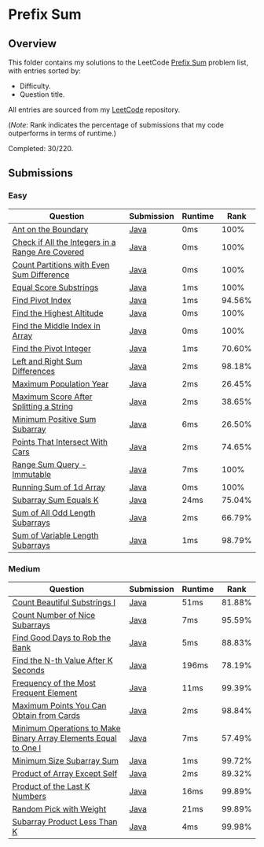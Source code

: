 # Prefix Sum

## Overview
This folder contains my solutions to the LeetCode [Prefix Sum](https://leetcode.com/problem-list/prefix-sum/) problem list,
with entries sorted by:
- Difficulty.
- Question title.

All entries are sourced from my [LeetCode](https://github.com/shumarb/leetcode) repository.

(*Note*: Rank indicates the percentage of submissions that my code outperforms in terms of runtime.)

Completed: 30/220.

## Submissions
### Easy
| Question                                                                                                                                        | Submission                                                                                                     | Runtime | Rank   |
|-------------------------------------------------------------------------------------------------------------------------------------------------|----------------------------------------------------------------------------------------------------------------|---------|--------|
| [Ant on the Boundary](https://leetcode.com/problems/ant-on-the-boundary/description/)                                                           | [Java](https://github.com/shumarb/leetcode/blob/main/submissions/AntOnTheBoundary.java)                        | 0ms     | 100%   |
| [Check if All the Integers in a Range Are Covered](https://leetcode.com/problems/check-if-all-the-integers-in-a-range-are-covered/description/) | [Java](https://github.com/shumarb/leetcode/blob/main/submissions/CheckIfAllTheIntegersInARangeAreCovered.java) | 0ms     | 100%   |
| [Count Partitions with Even Sum Difference](https://leetcode.com/problems/count-partitions-with-even-sum-difference/description/)               | [Java](https://github.com/shumarb/leetcode/blob/main/submissions/CountPartitionsWithEvenSumDifference.java)    | 0ms     | 100%   |
| [Equal Score Substrings](https://leetcode.com/problems/equal-score-substrings/description/)                                                     | [Java](https://github.com/shumarb/leetcode/blob/main/submissions/EqualScoreSubstrings.java)                    | 1ms     | 100%   |
| [Find Pivot Index](https://leetcode.com/problems/find-pivot-index/description/)                                                                 | [Java](https://github.com/shumarb/leetcode/blob/main/submissions/FindPivotIndex.java)                          | 1ms     | 94.56% |
| [Find the Highest Altitude](https://leetcode.com/problems/find-the-highest-altitude/description/)                                               | [Java](https://github.com/shumarb/leetcode/blob/main/submissions/FindTheHighestAltitude.java)                  | 0ms     | 100%   |
| [Find the Middle Index in Array](https://leetcode.com/problems/find-the-middle-index-in-array/description/)                                     | [Java](https://github.com/shumarb/leetcode/blob/main/submissions/FindTheMiddleIndexInArray.java)               | 0ms     | 100%   |
| [Find the Pivot Integer](https://leetcode.com/problems/find-the-pivot-integer/description/)                                                     | [Java](https://github.com/shumarb/leetcode/blob/main/submissions/FindThePivotInteger.java)                     | 1ms     | 70.60% |
| [Left and Right Sum Differences](https://leetcode.com/problems/left-and-right-sum-differences/description/)                                     | [Java](https://github.com/shumarb/leetcode/blob/main/submissions/LeftAndRightSumDifferences.java)              | 2ms     | 98.18% |
| [Maximum Population Year](https://leetcode.com/problems/maximum-population-year/description/)                                                   | [Java](https://github.com/shumarb/leetcode/blob/main/submissions/MaximumPopulationYear.java)                   | 2ms     | 26.45% |
| [Maximum Score After Splitting a String](https://leetcode.com/problems/maximum-score-after-splitting-a-string/description/)                     | [Java](https://github.com/shumarb/leetcode/blob/main/submissions/MaximumScoreAfterSplittingAString.java)       | 2ms     | 38.65% |
| [Minimum Positive Sum Subarray](https://leetcode.com/problems/minimum-positive-sum-subarray/description/)                                       | [Java](https://github.com/shumarb/leetcode/blob/main/submissions/MinimumPositiveSumSubarray.java)              | 6ms     | 26.50% |
| [Points That Intersect With Cars](https://leetcode.com/problems/points-that-intersect-with-cars/description/)                                   | [Java](https://github.com/shumarb/leetcode/blob/main/submissions/PointsThatIntersectWithCars.java)             | 2ms     | 74.65% |
| [Range Sum Query - Immutable](https://leetcode.com/problems/range-sum-query-immutable/description/)                                             | [Java](https://github.com/shumarb/leetcode/blob/main/submissions/NumArray.java)                                | 7ms     | 100%   |
| [Running Sum of 1d Array](https://leetcode.com/problems/running-sum-of-1d-array/description/)                                                   | [Java](https://github.com/shumarb/leetcode/blob/main/submissions/RunningSumOf1DArray.java)                     | 0ms     | 100%   |
| [Subarray Sum Equals K](https://leetcode.com/problems/subarray-sum-equals-k/description/)                                                       | [Java](https://github.com/shumarb/leetcode/blob/main/submissions/SubarraySumEqualsK.java)                      | 24ms    | 75.04% |
| [Sum of All Odd Length Subarrays](https://leetcode.com/problems/sum-of-all-odd-length-subarrays/description/)                                   | [Java](https://github.com/shumarb/leetcode/blob/main/submissions/SumOfAllOddLengthSubarrays.java)              | 2ms     | 66.79% |
| [Sum of Variable Length Subarrays](https://leetcode.com/problems/sum-of-variable-length-subarrays/description/)                                 | [Java](https://github.com/shumarb/leetcode/blob/main/submissions/SumOfVariableLengthSubarrays.java)            | 1ms     | 98.79% |

### Medium
| Question                                                                                                                                                                      | Submission                                                                                                                     | Runtime | Rank   |
|-------------------------------------------------------------------------------------------------------------------------------------------------------------------------------|--------------------------------------------------------------------------------------------------------------------------------|---------|--------|
| [Count Beautiful Substrings I](https://leetcode.com/problems/count-beautiful-substrings-i/description/)                                                                       | [Java](https://github.com/shumarb/leetcode/blob/main/submissions/CountBeautifulSubstringsOne.java)                             | 51ms    | 81.88% |
| [Count Number of Nice Subarrays](https://leetcode.com/problems/count-beautiful-number-of-nice-subarrays/description/)                                                         | [Java](https://github.com/shumarb/leetcode/blob/main/submissions/CountNumberOfNiceSubarrays.java)                              | 7ms     | 95.59% |
| [Find Good Days to Rob the Bank](https://leetcode.com/problems/find-good-days-to-rob-the-bank/description/)                                                                   | [Java](https://github.com/shumarb/leetcode/blob/main/submissions/FindGoodDaysToRobTheBank.java)                                | 5ms     | 88.83% |
| [Find the N-th Value After K Seconds](https://leetcode.com/problems/find-the-n-th-value-after-k-seconds/description/)                                                         | [Java](https://github.com/shumarb/leetcode/blob/main/submissions/FindTheNthValueAfterKSeconds.java)                            | 196ms   | 78.19% |
| [Frequency of the Most Frequent Element](https://leetcode.com/problems/frequency-of-the-most-frequent-element/description/)                                                   | [Java](https://github.com/shumarb/leetcode/blob/main/submissions/FrequencyOfTheMostFrequentElement.java)                       | 11ms    | 99.39% |
| [Maximum Points You Can Obtain from Cards](https://leetcode.com/problems/maximum-points-you-can-obtain-from-cards/description/)                                               | [Java](https://github.com/shumarb/leetcode/blob/main/submissions/MaximumPointsYouCanObtainFromCards.java)                      | 2ms     | 98.84% |
| [Minimum Operations to Make Binary Array Elements Equal to One I](https://leetcode.com/problems/minimum-operations-to-make-binary-array-elements-equal-to-one-i/description/) | [Java](https://github.com/shumarb/leetcode/blob/main/submissions/MinimumOperationsToMakeBinaryArrayElementsEqualToOneOne.java) | 7ms     | 57.49% |
| [Minimum Size Subarray Sum](https://leetcode.com/problems/minimum-size-subarray-sum/description/)                                                                             | [Java](https://github.com/shumarb/leetcode/blob/main/submissions/MinimumSizeSubarraySum.java)                                  | 1ms     | 99.72% |
| [Product of Array Except Self](https://leetcode.com/problems/product-of-array-except-self/description/)                                                                       | [Java](https://github.com/shumarb/leetcode/blob/main/submissions/ProductOfArrayExceptSelf.java)                                | 2ms     | 89.32% |
| [Product of the Last K Numbers](https://leetcode.com/problems/product-of-the-last-k-numbers/description/)                                                                     | [Java](https://github.com/shumarb/leetcode/blob/main/submissions/ProductOfNumbers.java)                                        | 16ms    | 99.89% |
| [Random Pick with Weight](https://leetcode.com/problems/random-pick-with-weight/description/)                                                                                 | [Java](https://github.com/shumarb/leetcode/blob/main/submissions/RandomPickWithWeight.java)                                    | 21ms    | 99.89% |
| [Subarray Product Less Than K](https://leetcode.com/problems/subarray-product-less-than-k/description/)                                                                       | [Java](https://github.com/shumarb/leetcode/blob/main/submissions/SubarrayProductLessThanK.java)                                | 4ms     | 99.98% |
